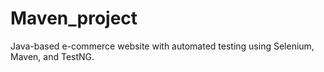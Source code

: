 # Maven_project
Java-based e-commerce website with automated testing using Selenium, Maven, and TestNG.
